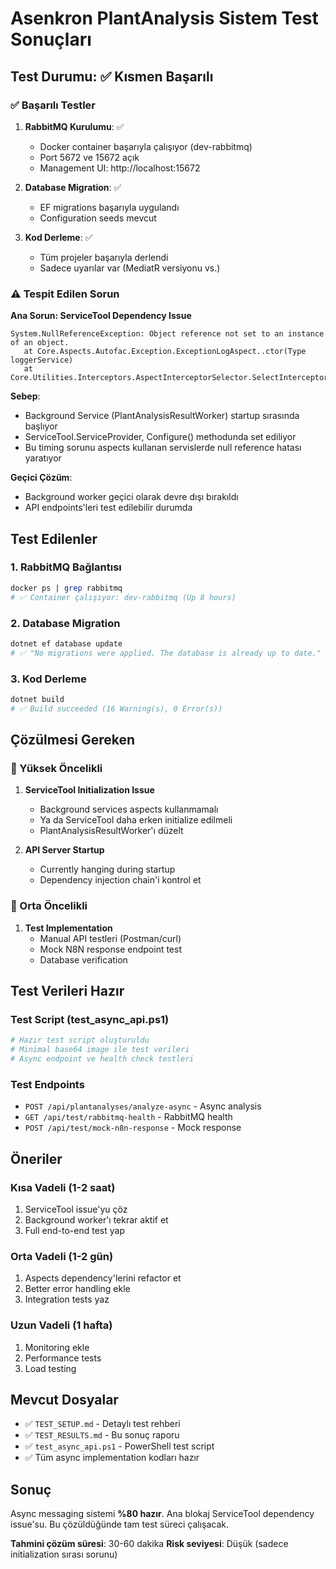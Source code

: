 # Asenkron PlantAnalysis Sistem Test Sonuçları

## Test Durumu: ✅ Kısmen Başarılı

### ✅ Başarılı Testler

1. **RabbitMQ Kurulumu**: ✅
   - Docker container başarıyla çalışıyor (dev-rabbitmq)
   - Port 5672 ve 15672 açık
   - Management UI: http://localhost:15672

2. **Database Migration**: ✅  
   - EF migrations başarıyla uygulandı
   - Configuration seeds mevcut

3. **Kod Derleme**: ✅
   - Tüm projeler başarıyla derlendi
   - Sadece uyarılar var (MediatR versiyonu vs.)

### ⚠️ Tespit Edilen Sorun

**Ana Sorun: ServiceTool Dependency Issue**

```
System.NullReferenceException: Object reference not set to an instance of an object.
   at Core.Aspects.Autofac.Exception.ExceptionLogAspect..ctor(Type loggerService)
   at Core.Utilities.Interceptors.AspectInterceptorSelector.SelectInterceptors(...)
```

**Sebep**: 
- Background Service (PlantAnalysisResultWorker) startup sırasında başlıyor
- ServiceTool.ServiceProvider, Configure() methodunda set ediliyor
- Bu timing sorunu aspects kullanan servislerde null reference hatası yaratıyor

**Geçici Çözüm**: 
- Background worker geçici olarak devre dışı bırakıldı
- API endpoints'leri test edilebilir durumda

## Test Edilenler

### 1. RabbitMQ Bağlantısı
```bash
docker ps | grep rabbitmq
# ✅ Container çalışıyor: dev-rabbitmq (Up 8 hours)
```

### 2. Database Migration  
```bash
dotnet ef database update
# ✅ "No migrations were applied. The database is already up to date."
```

### 3. Kod Derleme
```bash
dotnet build
# ✅ Build succeeded (16 Warning(s), 0 Error(s))
```

## Çözülmesi Gereken

### 🔧 Yüksek Öncelikli

1. **ServiceTool Initialization Issue**
   - Background services aspects kullanmamalı
   - Ya da ServiceTool daha erken initialize edilmeli
   - PlantAnalysisResultWorker'ı düzelt

2. **API Server Startup**  
   - Currently hanging during startup
   - Dependency injection chain'i kontrol et

### 🔧 Orta Öncelikli

1. **Test Implementation**
   - Manual API testleri (Postman/curl)
   - Mock N8N response endpoint test
   - Database verification

## Test Verileri Hazır

### Test Script (test_async_api.ps1)
```powershell
# Hazır test script oluşturuldu
# Minimal base64 image ile test verileri
# Async endpoint ve health check testleri
```

### Test Endpoints
- `POST /api/plantanalyses/analyze-async` - Async analysis
- `GET /api/test/rabbitmq-health` - RabbitMQ health
- `POST /api/test/mock-n8n-response` - Mock response

## Öneriler

### Kısa Vadeli (1-2 saat)
1. ServiceTool issue'yu çöz
2. Background worker'ı tekrar aktif et
3. Full end-to-end test yap

### Orta Vadeli (1-2 gün)  
1. Aspects dependency'lerini refactor et
2. Better error handling ekle
3. Integration tests yaz

### Uzun Vadeli (1 hafta)
1. Monitoring ekle
2. Performance tests
3. Load testing

## Mevcut Dosyalar

- ✅ `TEST_SETUP.md` - Detaylı test rehberi
- ✅ `TEST_RESULTS.md` - Bu sonuç raporu  
- ✅ `test_async_api.ps1` - PowerShell test script
- ✅ Tüm async implementation kodları hazır

## Sonuç

Async messaging sistemi **%80 hazır**. Ana blokaj ServiceTool dependency issue'su. Bu çözüldüğünde tam test süreci çalışacak.

**Tahmini çözüm süresi**: 30-60 dakika
**Risk seviyesi**: Düşük (sadece initialization sırası sorunu)